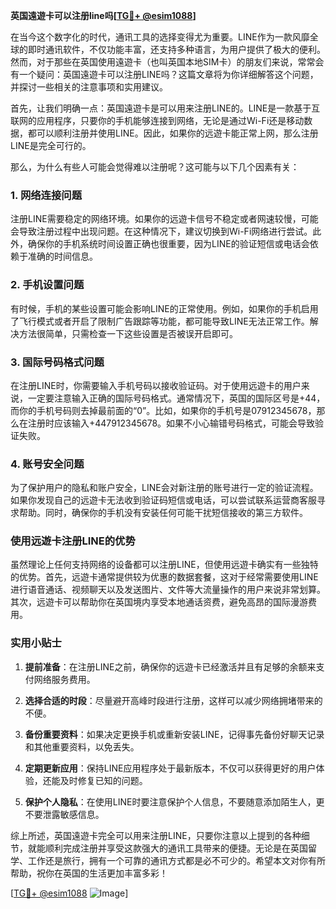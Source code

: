 **英国遠遊卡可以注册line吗[[TG💪+ @esim1088](https://t.me/s/esim1088)]**

在当今这个数字化的时代，通讯工具的选择变得尤为重要。LINE作为一款风靡全球的即时通讯软件，不仅功能丰富，还支持多种语言，为用户提供了极大的便利。然而，对于那些在英国使用遠遊卡（也叫英国本地SIM卡）的朋友们来说，常常会有一个疑问：英国遠遊卡可以注册LINE吗？这篇文章将为你详细解答这个问题，并探讨一些相关的注意事项和实用建议。

首先，让我们明确一点：英国遠遊卡是可以用来注册LINE的。LINE是一款基于互联网的应用程序，只要你的手机能够连接到网络，无论是通过Wi-Fi还是移动数据，都可以顺利注册并使用LINE。因此，如果你的远遊卡能正常上网，那么注册LINE是完全可行的。

那么，为什么有些人可能会觉得难以注册呢？这可能与以下几个因素有关：

### 1. 网络连接问题

注册LINE需要稳定的网络环境。如果你的远遊卡信号不稳定或者网速较慢，可能会导致注册过程中出现问题。在这种情况下，建议切换到Wi-Fi网络进行尝试。此外，确保你的手机系统时间设置正确也很重要，因为LINE的验证短信或电话会依赖于准确的时间信息。

### 2. 手机设置问题

有时候，手机的某些设置可能会影响LINE的正常使用。例如，如果你的手机启用了飞行模式或者开启了限制广告跟踪等功能，都可能导致LINE无法正常工作。解决方法很简单，只需检查一下这些设置是否被误开启即可。

### 3. 国际号码格式问题

在注册LINE时，你需要输入手机号码以接收验证码。对于使用远遊卡的用户来说，一定要注意输入正确的国际号码格式。通常情况下，英国的国际区号是+44，而你的手机号码则去掉最前面的“0”。比如，如果你的手机号是07912345678，那么在注册时应该输入+447912345678。如果不小心输错号码格式，可能会导致验证失败。

### 4. 账号安全问题

为了保护用户的隐私和账户安全，LINE会对新注册的账号进行一定的验证流程。如果你发现自己的远遊卡无法收到验证码短信或电话，可以尝试联系运营商客服寻求帮助。同时，确保你的手机没有安装任何可能干扰短信接收的第三方软件。

### 使用远遊卡注册LINE的优势

虽然理论上任何支持网络的设备都可以注册LINE，但使用远遊卡确实有一些独特的优势。首先，远遊卡通常提供较为优惠的数据套餐，这对于经常需要使用LINE进行语音通话、视频聊天以及发送图片、文件等大流量操作的用户来说非常划算。其次，远遊卡可以帮助你在英国境内享受本地通话资费，避免高昂的国际漫游费用。

### 实用小贴士

1. **提前准备**：在注册LINE之前，确保你的远遊卡已经激活并且有足够的余额来支付网络服务费用。
   
2. **选择合适的时段**：尽量避开高峰时段进行注册，这样可以减少网络拥堵带来的不便。

3. **备份重要资料**：如果决定更换手机或重新安装LINE，记得事先备份好聊天记录和其他重要资料，以免丢失。

4. **定期更新应用**：保持LINE应用程序处于最新版本，不仅可以获得更好的用户体验，还能及时修复已知的问题。

5. **保护个人隐私**：在使用LINE时要注意保护个人信息，不要随意添加陌生人，更不要泄露敏感信息。

综上所述，英国遠遊卡完全可以用来注册LINE，只要你注意以上提到的各种细节，就能顺利完成注册并享受这款强大的通讯工具带来的便捷。无论是在英国留学、工作还是旅行，拥有一个可靠的通讯方式都是必不可少的。希望本文对你有所帮助，祝你在英国的生活更加丰富多彩！

[[TG💪+ @esim1088](https://t.me/s/esim1088) ![Image](https://i.postimg.cc/4NQfJmqS/Snipaste-2025-05-13-00-14-12.png)]